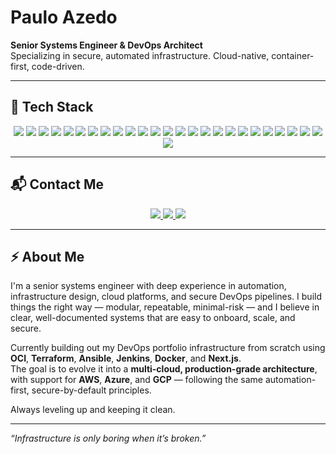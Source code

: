 # Paulo Azedo

**Senior Systems Engineer & DevOps Architect**  
Specializing in secure, automated infrastructure. Cloud-native, container-first, code-driven.

---

## 🧰 Tech Stack

<div align="center">

  <!-- Clouds -->
  <img src="https://img.shields.io/badge/AWS-232F3E?style=for-the-badge&logo=amazonaws&logoColor=white" />
  <img src="https://img.shields.io/badge/Azure-0078D4?style=for-the-badge&logo=microsoftazure&logoColor=white" />
  <img src="https://img.shields.io/badge/OCI-F80000?style=for-the-badge&logo=oracle&logoColor=white" />
  <img src="https://img.shields.io/badge/GCP-4285F4?style=for-the-badge&logo=googlecloud&logoColor=white" />

  <!-- IaC & Automation -->
  <img src="https://img.shields.io/badge/Terraform-623CE4?style=for-the-badge&logo=terraform&logoColor=white" />
  <img src="https://img.shields.io/badge/Ansible-EE0000?style=for-the-badge&logo=ansible&logoColor=white" />
  <img src="https://img.shields.io/badge/CloudFormation-FF4F8B?style=for-the-badge&logo=aws&logoColor=white" />

  <!-- CI/CD -->
  <img src="https://img.shields.io/badge/Jenkins-D24939?style=for-the-badge&logo=jenkins&logoColor=white" />
  <img src="https://img.shields.io/badge/GitLab-FC6D26?style=for-the-badge&logo=gitlab&logoColor=white" />
  <img src="https://img.shields.io/badge/GitHub_Actions-2088FF?style=for-the-badge&logo=githubactions&logoColor=white" />

  <!-- Containers & Infra -->
  <img src="https://img.shields.io/badge/Docker-2496ED?style=for-the-badge&logo=docker&logoColor=white" />
  <img src="https://img.shields.io/badge/Kubernetes-326CE5?style=for-the-badge&logo=kubernetes&logoColor=white" />
  <img src="https://img.shields.io/badge/VMware-607078?style=for-the-badge&logo=vmware&logoColor=white" />

  <!-- Monitoring -->
  <img src="https://img.shields.io/badge/Grafana-F46800?style=for-the-badge&logo=grafana&logoColor=white" />
  <img src="https://img.shields.io/badge/Prometheus-E6522C?style=for-the-badge&logo=prometheus&logoColor=white" />
  <img src="https://img.shields.io/badge/Nagios-000000?style=for-the-badge&logo=nagios&logoColor=white" />

  <!-- Languages -->
  <img src="https://img.shields.io/badge/Bash-121011?style=for-the-badge&logo=gnubash&logoColor=white" />
  <img src="https://img.shields.io/badge/Python-3776AB?style=for-the-badge&logo=python&logoColor=white" />

  <!-- Databases -->
  <img src="https://img.shields.io/badge/PostgreSQL-336791?style=for-the-badge&logo=postgresql&logoColor=white" />
  <img src="https://img.shields.io/badge/Oracle-F80000?style=for-the-badge&logo=oracle&logoColor=white" />
  <img src="https://img.shields.io/badge/MySQL-4479A1?style=for-the-badge&logo=mysql&logoColor=white" />

  <!-- Dev & Tools -->
  <img src="https://img.shields.io/badge/RedHat-EE0000?style=for-the-badge&logo=redhat&logoColor=white" />
  <img src="https://img.shields.io/badge/Jira-0052CC?style=for-the-badge&logo=jira&logoColor=white" />
  <img src="https://img.shields.io/badge/Scrum-6DB33F?style=for-the-badge&logo=scrumalliance&logoColor=white" />
  <img src="https://img.shields.io/badge/ITIL-7B00FF?style=for-the-badge&logoColor=white" />
  <img src="https://img.shields.io/badge/Linux-FCC624?style=for-the-badge&logo=linux&logoColor=black" />

</div>

---

## 📬 Contact Me

<div align="center">
  <a href="https://www.linkedin.com/in/pauloazedo/">
    <img src="https://img.shields.io/badge/LinkedIn-0077b5?style=for-the-badge&logo=linkedin&logoColor=white" />
  </a>
  <a href="https://www.pauloazedo.dev">
    <img src="https://img.shields.io/badge/Website-000000?style=for-the-badge&logo=About.me&logoColor=white" />
  </a>
  <a href="mailto:paulo@pauloazedo.dev">
    <img src="https://img.shields.io/badge/Email-D14836?style=for-the-badge&logo=gmail&logoColor=white" />
  </a>
</div>

---

## ⚡ About Me

I'm a senior systems engineer with deep experience in automation, infrastructure design, cloud platforms, and secure DevOps pipelines. I build things the right way — modular, repeatable, minimal-risk — and I believe in clear, well-documented systems that are easy to onboard, scale, and secure.

Currently building out my DevOps portfolio infrastructure from scratch using **OCI**, **Terraform**, **Ansible**, **Jenkins**, **Docker**, and **Next.js**.  
The goal is to evolve it into a **multi-cloud, production-grade architecture**, with support for **AWS**, **Azure**, and **GCP** — following the same automation-first, secure-by-default principles.

Always leveling up and keeping it clean.

---

_“Infrastructure is only boring when it’s broken.”_
